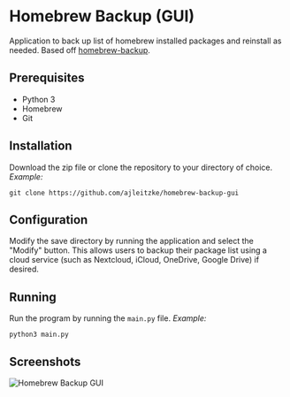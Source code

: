 # Homebrew Backup (GUI)
Application to back up list of homebrew installed packages and reinstall as needed. Based off [homebrew-backup](https://github.com/ajleitzke/homebrew-backup).

## Prerequisites
* Python 3
* Homebrew
* Git
## Installation
Download the zip file or clone the repository to your directory of choice.
_Example:_
```
git clone https://github.com/ajleitzke/homebrew-backup-gui
```

## Configuration
Modify the save directory by running the application and select the "Modify" button. This allows users to backup their package list using a cloud service (such as Nextcloud, iCloud, OneDrive, Google Drive) if desired.

## Running
Run the program by running the `main.py` file.
_Example:_
```
python3 main.py
```

## Screenshots
![Homebrew Backup GUI](https://i.ibb.co/C6fbVkP/Screenshot-2023-02-21-at-2-52-59-PM.png)